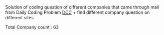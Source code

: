 Solution of coding question of different companies that came through mail from Daily Coding Problem [DCC](https://www.dailycodingproblem.com/) + find different company question on different sites

Total Company count : 63

